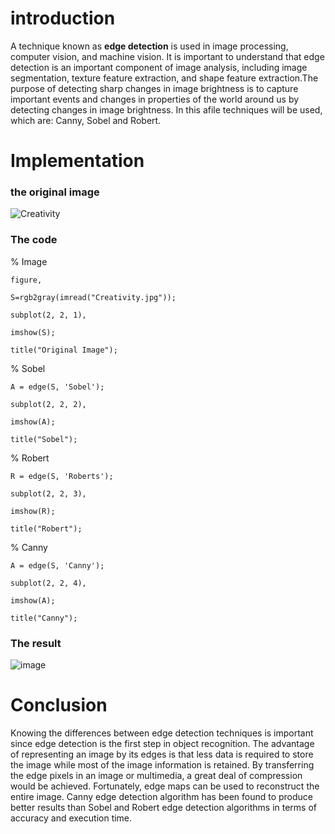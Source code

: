# introduction
A technique known as **edge detection**  is used in image processing, computer vision,
and machine vision. It is important to understand that edge detection is an important
component of image analysis, including image segmentation, texture feature
extraction, and shape feature extraction.The purpose of detecting sharp changes in
image brightness is to capture important events and changes in properties of the world
around us by detecting changes in image brightness.
In this afile techniques will be used, which are: Canny, Sobel and Robert.
# Implementation
### the original image 
![Creativity](https://github.com/SaraFaisalX/Computer-vision/assets/108310176/6382fcda-dc0e-425c-9033-509797a34adc)
### The code
% Image

`figure,`

`S=rgb2gray(imread("Creativity.jpg"));`

`subplot(2, 2, 1),`

`imshow(S);`

`title("Original Image");`

% Sobel

`A = edge(S, 'Sobel');`

`subplot(2, 2, 2),`

`imshow(A);`

`title("Sobel");`

% Robert

`R = edge(S, 'Roberts');`

`subplot(2, 2, 3),`

`imshow(R);`

`title("Robert");`

% Canny

`A = edge(S, 'Canny');`

`subplot(2, 2, 4),`

`imshow(A);`

`title("Canny");`
### The result
![image](https://github.com/SaraFaisalX/Computer-vision/assets/108310176/87068a9d-e54d-490b-bb96-aa88d2c9da26)
# Conclusion
Knowing the differences between edge detection techniques is important since edge detection
is the first step in object recognition. The advantage of representing an image by its edges is
that less data is required to store the image while most of the image information is retained.
By transferring the edge pixels in an image or multimedia, a great deal of compression would
be achieved. Fortunately, edge maps can be used to reconstruct the entire image. Canny edge
detection algorithm has been found to produce better results than Sobel and Robert edge
detection algorithms in terms of accuracy and execution time.
